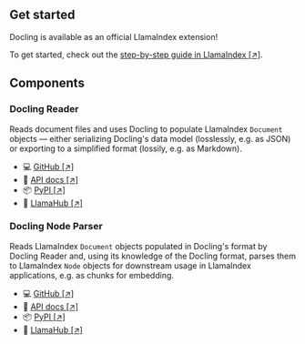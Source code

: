 ## Get started

Docling is available as an official LlamaIndex extension!

To get started, check out the [step-by-step guide in LlamaIndex \[↗\]](https://docs.llamaindex.ai/en/stable/examples/data_connectors/DoclingReaderDemo/)<!--{target="_blank"}-->.

## Components

### Docling Reader

Reads document files and uses Docling to populate LlamaIndex `Document` objects — either serializing Docling's data model (losslessly, e.g. as JSON) or exporting to a simplified format (lossily, e.g. as Markdown).

- 💻 [GitHub \[↗\]](https://github.com/run-llama/llama_index/tree/main/llama-index-integrations/readers/llama-index-readers-docling)<!--{target="_blank"}-->
- 📖 [API docs \[↗\]](https://docs.llamaindex.ai/en/stable/api_reference/readers/docling/)<!--{target="_blank"}-->
- 📦 [PyPI \[↗\]](https://pypi.org/project/llama-index-readers-docling/)<!--{target="_blank"}-->
- 🦙 [LlamaHub \[↗\]](https://llamahub.ai/l/readers/llama-index-readers-docling)<!--{target="_blank"}-->

### Docling Node Parser

Reads LlamaIndex `Document` objects populated in Docling's format by Docling Reader and, using its knowledge of the Docling format, parses them to LlamaIndex `Node` objects for downstream usage in LlamaIndex applications, e.g. as chunks for embedding.

- 💻 [GitHub \[↗\]](https://github.com/run-llama/llama_index/tree/main/llama-index-integrations/node_parser/llama-index-node-parser-docling)<!--{target="_blank"}-->
- 📖 [API docs \[↗\]](https://docs.llamaindex.ai/en/stable/api_reference/node_parser/docling/)<!--{target="_blank"}-->
- 📦 [PyPI \[↗\]](https://pypi.org/project/llama-index-node-parser-docling/)<!--{target="_blank"}-->
- 🦙 [LlamaHub \[↗\]](https://llamahub.ai/l/node_parser/llama-index-node-parser-docling)<!--{target="_blank"}-->
